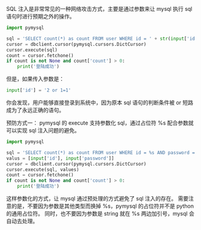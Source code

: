 SQL 注入是非常常见的一种网络攻击方式，主要是通过参数来让 mysql 执行 sql 语句时进行预期之外的操作。

```Python
import pymysql

sql = 'SELECT count(*) as count FROM user WHERE id = ' + str(input['id']) + ' AND password = "' + input['password'] + '"'
cursor = dbclient.cursor(pymysql.cursors.DictCursor)
cursor.execute(sql)
count = cursor.fetchone()
if count is not None and count['count'] > 0:
    print('登陆成功')
```

但是，如果传入参数是：

```Python
input['id'] = '2 or 1=1'
```

你会发现，用户能够直接登录到系统中，因为原本 sql 语句的判断条件被 or 短路成为了永远正确的语句。

预防方式一：
pymysql 的 execute 支持参数化 sql，通过占位符 %s 配合参数就可以实现 sql 注入问题的避免。

```Python
import pymysql

sql = 'SELECT count(*) as count FROM user WHERE id = %s AND password = %s'
valus = [input['id'], input['password']]
cursor = dbclient.cursor(pymysql.cursors.DictCursor)
cursor.execute(sql, values)
count = cursor.fetchone()
if count is not None and count['count'] > 0:
    print('登陆成功')
```

这样参数化的方式，让 mysql 通过预处理的方式避免了 sql 注入的存在。
需要注意的是，不要因为参数是其他类型而换掉 %s，pymysql 的占位符并不是 python 的通用占位符。
同时，也不要因为参数是 string 就在 %s 两边加引号，mysql 会自动去处理。